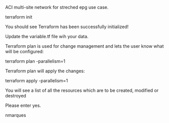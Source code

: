 ACI multi-site network for streched epg use case.


terraform init

You should see Terraform has been successfully initialized!

Update the variable.tf file wih your data.

Terraform plan is used for change management and lets the user know what will be configured:

terraform plan -parallelism=1

Terraform plan will apply the changes:

terraform apply -parallelism=1

You will see a list of all the resources which are to be created, modified or destroyed

Please enter yes.

nmarques